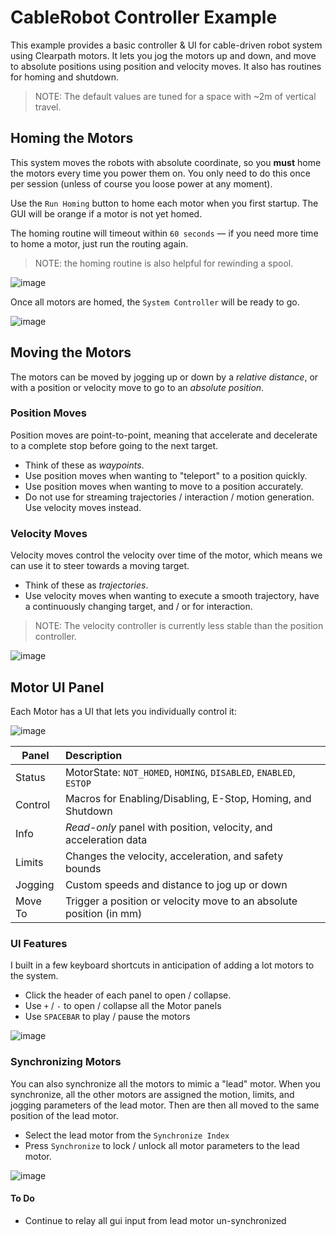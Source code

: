 # CableRobot Controller Example

This example provides a basic controller & UI for cable-driven robot system using Clearpath motors. It lets you jog the motors up and down, and move to absolute positions using position and velocity moves. It also has routines for homing and shutdown.

> NOTE: The default values are tuned for a space with ~2m of vertical travel.

## Homing the Motors
This system moves the robots with absolute coordinate, so you **must** home the motors every time you power them on. You only need to do this once per session (unless of course you loose power at any moment).

Use the `Run Homing` button to home each motor when you first startup. The GUI will be orange if a motor is not yet homed.

The homing routine will timeout within `60 seconds` — if you need more time to home a motor, just run the routing again.

> NOTE: the homing routine is also helpful for rewinding a spool.

![image](https://github.com/madelinegannon/kfnw/blob/main/myApps/example-cablerobot-controller/assets/cablerobot_helloworld_homing.gif)

Once all motors are homed, the `System Controller` will be ready to go.

![image](https://github.com/madelinegannon/kfnw/blob/main/myApps/example-cablerobot-controller/assets/cablerobot_helloworld_is_homed.gif)

## Moving the Motors
The motors can be moved by jogging up or down by a _relative distance_, or with a position or velocity move to go to an _absolute position_.

### Position Moves
Position moves are point-to-point, meaning that accelerate and decelerate to a complete stop before going to the next target.
- Think of these as _waypoints_.
- Use position moves when wanting to "teleport" to a position quickly.
- Use position moves when wanting to move to a position accurately.
- Do not use for streaming trajectories / interaction / motion generation. Use velocity moves instead.

### Velocity Moves
Velocity moves control the velocity over time of the motor, which means we can use it to steer towards a moving target.
- Think of these as _trajectories_.
- Use velocity moves when wanting to execute a smooth trajectory, have a continuously changing target, and / or for interaction.

> NOTE: The velocity controller is currently less stable than the position controller.

![image](https://github.com/madelinegannon/kfnw/blob/main/myApps/example-cablerobot-controller/assets/cablerobot_velocity_move.gif)

## Motor UI Panel
Each Motor has a UI that lets you individually control it:

![image](https://github.com/madelinegannon/kfnw/blob/main/myApps/example-cablerobot-controller/assets/cablerobot_helloworld_motor_gui.PNG)

| Panel         | Description   | 
| ------------- |:--------------| 
| Status        | MotorState: `NOT_HOMED`, `HOMING`, `DISABLED`, `ENABLED`, `ESTOP` | 
| Control       | Macros for Enabling/Disabling, E-Stop, Homing, and Shutdown     | 
| Info          | _Read-only_ panel with position, velocity, and acceleration data   | 
| Limits        | Changes the velocity, acceleration, and safety bounds   |
| Jogging       | Custom speeds and distance to jog up or down   | 
| Move To       | Trigger a position or velocity move to an absolute position (in mm)   | 

### UI Features
I built in a few keyboard shortcuts in anticipation of adding a lot motors to the system. 

- Click the header of each panel to open / collapse.
- Use `+` / `-` to open / collapse all the Motor panels
- Use `SPACEBAR` to play / pause the motors

![image](https://github.com/madelinegannon/kfnw/blob/main/myApps/example-cablerobot-controller/assets/cablerobot_helloworld_gui.gif)

### Synchronizing Motors
You can also synchronize all the motors to mimic a "lead" motor. When you synchronize, all the other motors are assigned the motion, limits, and jogging parameters of the lead motor. Then are then all moved to the same position of the lead motor.

- Select the lead motor from the `Synchronize Index`
- Press `Synchronize` to lock / unlock all motor parameters to the lead motor.

![image](https://github.com/madelinegannon/kfnw/blob/main/myApps/example-cablerobot-controller/assets/cablerobot_helloworld_synchronize.gif)

#### To Do
- Continue to relay all gui input from lead motor un-synchronized

